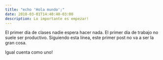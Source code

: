 ```yaml
---
title: "echo 'Hola mundo';"
date: 2018-03-01T14:40:40-03:00
description: Lo importante es empezar!
---
```


El primer día de clases nadie espera hacer nada. El primer día de trabajo no suele ser productivo. Siguiendo esta línea, este primer post no va a ser la gran cosa.

Igual cuenta como uno!
